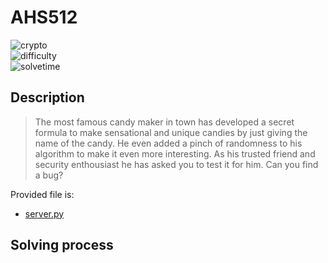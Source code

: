 # AHS512

![crypto](https://img.shields.io/badge/category-crypto-brightgreen) <br>
![difficulty](https://img.shields.io/badge/difficulty-medium-orange) <br>
![solvetime](https://img.shields.io/badge/solved-not%20solved-red)

## Description

> The most famous candy maker in town has developed a secret formula to make sensational and unique candies by just giving the name of the candy. He even added a pinch of randomness to his algorithm to make it even more interesting. As his trusted friend and security enthousiast he has asked you to test it for him. Can you find a bug?

Provided file is:
- [server.py](server.py)

## Solving process
